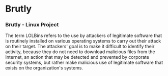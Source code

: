 # Brutly
### Brutly - Linux Project

The term LOLBins refers to the use by attackers of legitimate software that is routinely installed on various operating systems to carry out their attack on their target. The attackers' goal is to make it difficult to identify their activity, because they do not need to download malicious files from the Internet, an action that may be detected and prevented by corporate security systems, but rather make malicious use of legitimate software that exists on the organization's systems.
